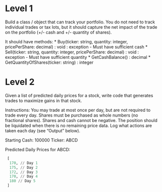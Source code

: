 # Level 1

Build a class / object that can track your portfolio.  You do not need to track individual trades or tax lots, but it should capture the net impact of the trade on the portfolio (+/- cash and +/- quantity of shares).  

It should have methods:
    * Buy(ticker: string, quantity: integer, pricePerShare: decimal) : void : exception
       - Must have sufficient cash
    * Sell(ticker: string, quantity: integer, pricePerShare: decimal) : void : exception
       - Must have sufficient quantity
    * GetCashBalance() : decimal
    * GetQuantityOfShares(ticker: string) : integer

# Level 2

Given a list of predicted daily prices for a stock, write code that generates trades to maximize gains in that stock.

Instructions:
You may trade at most once per day, but are not required to trade every day.
Shares must be purchased as whole numbers (no fractional shares).
Shares and cash cannot be negative.
The position should be liquidated when there is no remaining price data.
Log what actions are taken each day (see “Output” below).

Starting Cash: 100000
Ticker: ABCD

Predicted Daily Prices for ABCD:
```python
 [
  170, // Day 1
  175, // Day 2
  172, // Day 3
  170, // Day 4
  180 // Day 5
 ]
```
